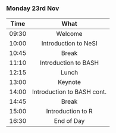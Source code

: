 ### Monday 23rd Nov

Time | What
---|:---:
09:30 | Welcome 
10:00 | Introduction to NeSI
10:45 | Break|
11:10 | Introduction to BASH
12:15 | Lunch
13:00 | Keynote
14:00 | Introduction to BASH cont.
14:45 | Break
15:00 | Introduction to R
16:30 | End of Day 

